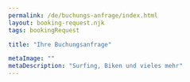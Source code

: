 ```yaml
---
permalink: /de/buchungs-anfrage/index.html
layout: booking-request.njk
tags: bookingRequest

title: "Ihre Buchungsanfrage"

metaImage: ""
metaDescription: "Surfing, Biken und vieles mehr"
---
```

